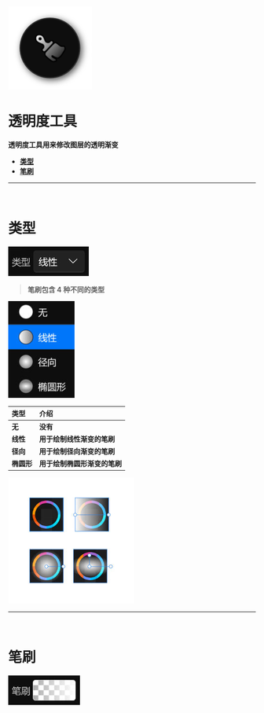 ![Image](Images/Tools_TransparencyTool.png)
# **透明度工具**
**透明度工具用来修改图层的透明渐变**
- [**类型**](#类型)
- [**笔刷**](#笔刷)


---
<br/>

# **类型**
![Image](Images/Tools_TransparencyTool_Type.jpg)
> **笔刷包含 4 种不同的类型**

![Image](Images/Tools_TransparencyTool_Type_Second.jpg)

|**类型**|**介绍**|
|:-|:-|
|**无**|**没有**|
|**线性**|**用于绘制线性渐变的笔刷**|
|**径向**|**用于绘制径向渐变的笔刷**|
|**椭圆形**|**用于绘制椭圆形渐变的笔刷**|

![Image](Images/Tools_TransparencyTool_Type_Third.jpg)


---
<br/>

# **笔刷**
![Image](Images/Tools_TransparencyTool_Brush.jpg)